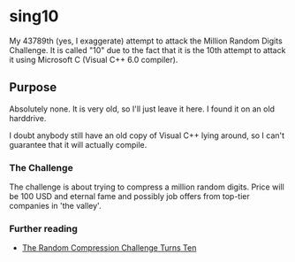 sing10
======

My 43789th (yes, I exaggerate) attempt to attack the Million Random Digits Challenge.
It is called "10" due to the fact that it is the 10th attempt to attack it using Microsoft C (Visual C++ 6.0 compiler).

## Purpose
Absolutely none. It is very old, so I'll just leave it here. I found it on an old harddrive.

I doubt anybody still have an old copy of Visual C++ lying around, so I can't guarantee that it will actually compile.

### The Challenge
The challenge is about trying to compress a million random digits. Price will be 100 USD and eternal fame and possibly job offers from top-tier companies in 'the valley'.

### Further reading
* [The Random Compression Challenge Turns Ten](http://marknelson.us/2012/10/09/the-random-compression-challenge-turns-ten/)

